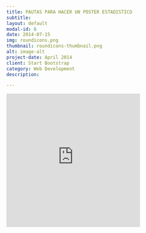 ```yaml
---
title: PAUTAS PARA HACER UN POSTER ESTADISTICO
subtitle: 
layout: default
modal-id: 6
date: 2014-07-15
img: roundicons.png
thumbnail: roundicons-thumbnail.png
alt: image-alt
project-date: April 2014
client: Start Bootstrap
category: Web Development
description: 

---
```

<embed src="http://BiaM2.github.io/img/poster/Brazil.pdf" width="350" height="350" href="http://BiaM2.github.io/img/poster/Brazil.pdf"> 
</embed>
